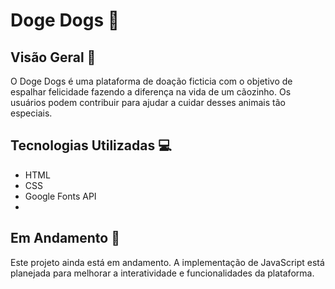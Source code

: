 # Doge Dogs 🐶

## Visão Geral 🌟

O Doge Dogs é uma plataforma de doação ficticia com o objetivo de espalhar felicidade fazendo a diferença na vida de um cãozinho. Os usuários podem contribuir para ajudar a cuidar desses animais tão especiais.

## Tecnologias Utilizadas 💻

- HTML
- CSS
- Google Fonts API
- 
## Em Andamento 🚧

Este projeto ainda está em andamento. A implementação de JavaScript está planejada para melhorar a interatividade e funcionalidades da plataforma.
